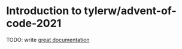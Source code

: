 # Introduction to tylerw/advent-of-code-2021

TODO: write [great documentation](http://jacobian.org/writing/what-to-write/)
